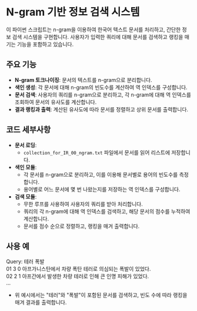 # N-gram 기반 정보 검색 시스템

이 파이썬 스크립트는 n-gram을 이용하여 한국어 텍스트 문서를 처리하고, 간단한 정보 검색 시스템을 구현합니다. 사용자가 입력한 쿼리에 대해 문서를 검색하고 랭킹을 매기는 기능을 포함하고 있습니다.

## 주요 기능

- **N-gram 토크나이징**: 문서의 텍스트를 n-gram으로 분리합니다.
- **색인 생성**: 각 문서에 대해 n-gram의 빈도수를 계산하여 역 인덱스를 구성합니다.
- **문서 검색**: 사용자의 쿼리를 n-gram으로 분리하고, 각 n-gram에 대해 역 인덱스를 조회하여 문서의 유사도를 계산합니다.
- **결과 랭킹과 출력**: 계산된 유사도에 따라 문서를 정렬하고 상위 문서를 출력합니다.

## 코드 세부사항

- **문서 로딩**:
  - `collection_for_IR_00_ngram.txt` 파일에서 문서를 읽어 리스트에 저장합니다.
- **색인 모듈**:
  - 각 문서를 n-gram으로 분리하고, 이를 이용해 문서별로 용어의 빈도수를 측정합니다.
  - 용어별로 어느 문서에 몇 번 나왔는지를 저장하는 역 인덱스를 구성합니다.
- **검색 모듈**:
  - 무한 루프를 사용하여 사용자의 쿼리를 받아 처리합니다.
  - 쿼리의 각 n-gram에 대해 역 인덱스를 검색하고, 해당 문서의 점수를 누적하여 계산합니다.
  - 문서를 점수 순으로 정렬하고, 랭킹을 매겨 출력합니다.

## 사용 예

Query: 테러 폭발  
01 3 0 아프가니스탄에서 차량 폭탄 테러로 의심되는 폭발이 있었다.  
02 2 1 아프간에서 발생한 차량 테러로 인해 큰 인명 피해가 있었다.  
...

- 위 예시에서는 "테러"와 "폭발"이 포함된 문서를 검색하고, 빈도 수에 따라 랭킹을 매겨 결과를 출력합니다.
